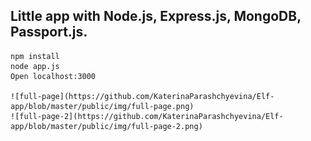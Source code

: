 Little app with Node.js, Express.js, MongoDB, Passport.js.
-----
    npm install
    node app.js
    Open localhost:3000

    ![full-page](https://github.com/KaterinaParashchyevina/Elf-app/blob/master/public/img/full-page.png)
    ![full-page-2](https://github.com/KaterinaParashchyevina/Elf-app/blob/master/public/img/full-page-2.png)